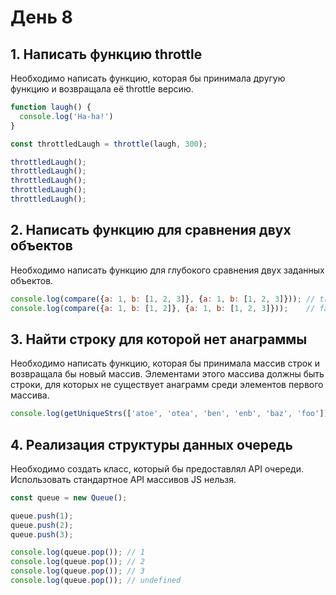 # День 8

## 1. Написать функцию throttle

Необходимо написать функцию, которая бы принимала другую функцию и возвращала её throttle версию.

```js
function laugh() {
  console.log('Ha-ha!')
}

const throttledLaugh = throttle(laugh, 300);

throttledLaugh();
throttledLaugh();
throttledLaugh();
throttledLaugh();
throttledLaugh();
```

## 2. Написать функцию для сравнения двух объектов

Необходимо написать функцию для глубокого сравнения двух заданных объектов.

```js
console.log(compare({a: 1, b: [1, 2, 3]}, {a: 1, b: [1, 2, 3]})); // true
console.log(compare({a: 1, b: [1, 2]}, {a: 1, b: [1, 2, 3]}));    // false
```

## 3. Найти строку для которой нет анаграммы

Необходимо написать функцию, которая бы принимала массив строк и возвращала бы новый массив.
Элементами этого массива должны быть строки, для которых не существует анаграмм среди элементов первого массива.

```js
console.log(getUniqueStrs(['atoe', 'otea', 'ben', 'enb', 'baz', 'foo'])); // ['baz', 'foo']
```

## 4. Реализация структуры данных очередь

Необходимо создать класс, который бы предоставлял API очереди.
Использовать стандартное API массивов JS нельзя.

```js
const queue = new Queue();

queue.push(1);
queue.push(2);
queue.push(3);

console.log(queue.pop()); // 1
console.log(queue.pop()); // 2
console.log(queue.pop()); // 3
console.log(queue.pop()); // undefined
```
